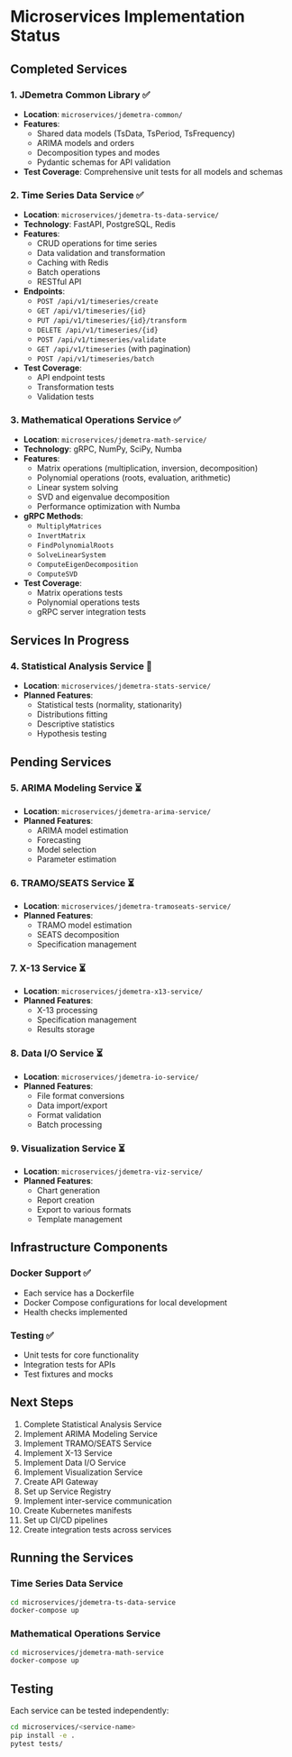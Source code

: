 # Microservices Implementation Status

## Completed Services

### 1. JDemetra Common Library ✅
- **Location**: `microservices/jdemetra-common/`
- **Features**:
  - Shared data models (TsData, TsPeriod, TsFrequency)
  - ARIMA models and orders
  - Decomposition types and modes
  - Pydantic schemas for API validation
- **Test Coverage**: Comprehensive unit tests for all models and schemas

### 2. Time Series Data Service ✅
- **Location**: `microservices/jdemetra-ts-data-service/`
- **Technology**: FastAPI, PostgreSQL, Redis
- **Features**:
  - CRUD operations for time series
  - Data validation and transformation
  - Caching with Redis
  - Batch operations
  - RESTful API
- **Endpoints**:
  - `POST /api/v1/timeseries/create`
  - `GET /api/v1/timeseries/{id}`
  - `PUT /api/v1/timeseries/{id}/transform`
  - `DELETE /api/v1/timeseries/{id}`
  - `POST /api/v1/timeseries/validate`
  - `GET /api/v1/timeseries` (with pagination)
  - `POST /api/v1/timeseries/batch`
- **Test Coverage**: 
  - API endpoint tests
  - Transformation tests
  - Validation tests

### 3. Mathematical Operations Service ✅
- **Location**: `microservices/jdemetra-math-service/`
- **Technology**: gRPC, NumPy, SciPy, Numba
- **Features**:
  - Matrix operations (multiplication, inversion, decomposition)
  - Polynomial operations (roots, evaluation, arithmetic)
  - Linear system solving
  - SVD and eigenvalue decomposition
  - Performance optimization with Numba
- **gRPC Methods**:
  - `MultiplyMatrices`
  - `InvertMatrix`
  - `FindPolynomialRoots`
  - `SolveLinearSystem`
  - `ComputeEigenDecomposition`
  - `ComputeSVD`
- **Test Coverage**:
  - Matrix operations tests
  - Polynomial operations tests
  - gRPC server integration tests

## Services In Progress

### 4. Statistical Analysis Service 🚧
- **Location**: `microservices/jdemetra-stats-service/`
- **Planned Features**:
  - Statistical tests (normality, stationarity)
  - Distributions fitting
  - Descriptive statistics
  - Hypothesis testing

## Pending Services

### 5. ARIMA Modeling Service ⏳
- **Location**: `microservices/jdemetra-arima-service/`
- **Planned Features**:
  - ARIMA model estimation
  - Forecasting
  - Model selection
  - Parameter estimation

### 6. TRAMO/SEATS Service ⏳
- **Location**: `microservices/jdemetra-tramoseats-service/`
- **Planned Features**:
  - TRAMO model estimation
  - SEATS decomposition
  - Specification management

### 7. X-13 Service ⏳
- **Location**: `microservices/jdemetra-x13-service/`
- **Planned Features**:
  - X-13 processing
  - Specification management
  - Results storage

### 8. Data I/O Service ⏳
- **Location**: `microservices/jdemetra-io-service/`
- **Planned Features**:
  - File format conversions
  - Data import/export
  - Format validation
  - Batch processing

### 9. Visualization Service ⏳
- **Location**: `microservices/jdemetra-viz-service/`
- **Planned Features**:
  - Chart generation
  - Report creation
  - Export to various formats
  - Template management

## Infrastructure Components

### Docker Support ✅
- Each service has a Dockerfile
- Docker Compose configurations for local development
- Health checks implemented

### Testing ✅
- Unit tests for core functionality
- Integration tests for APIs
- Test fixtures and mocks

## Next Steps

1. Complete Statistical Analysis Service
2. Implement ARIMA Modeling Service
3. Implement TRAMO/SEATS Service
4. Implement X-13 Service
5. Implement Data I/O Service
6. Implement Visualization Service
7. Create API Gateway
8. Set up Service Registry
9. Implement inter-service communication
10. Create Kubernetes manifests
11. Set up CI/CD pipelines
12. Create integration tests across services

## Running the Services

### Time Series Data Service
```bash
cd microservices/jdemetra-ts-data-service
docker-compose up
```

### Mathematical Operations Service
```bash
cd microservices/jdemetra-math-service
docker-compose up
```

## Testing

Each service can be tested independently:
```bash
cd microservices/<service-name>
pip install -e .
pytest tests/
```